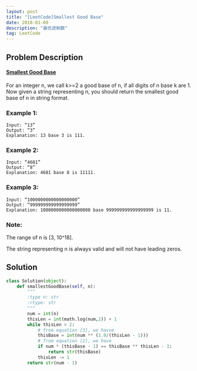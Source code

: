 ```yaml
---
layout: post
title: "[LeetCode]Smallest Good Base"
date: 2018-01-09 
description: "最优进制数"
tag: LeetCode 
---   
```

## Problem Description
#### [Smallest Good Base](https://leetcode.com/problems/smallest-good-base/description/)
For an integer n, we call k>=2 a good base of n, if all digits of n base k are 1. Now given a string representing n, you should return the smallest good base of n in string format.

### Example 1:
```
Input: “13” 
Output: “3” 
Explanation: 13 base 3 is 111.
```

### Example 2:
```
Input: “4681” 
Output: “8” 
Explanation: 4681 base 8 is 11111.
```

### Example 3:
```
Input: “1000000000000000000” 
Output: “999999999999999999” 
Explanation: 1000000000000000000 base 999999999999999999 is 11.
```

### Note: 
The range of n is [3, 10^18]. 

The string representing n is always valid and will not have leading zeros.

## Solution
```python
class Solution(object):
    def smallestGoodBase(self, n):
        """
        :type n: str
        :rtype: str
        """        
        num = int(n)
        thisLen = int(math.log(num,2)) + 1
        while thisLen > 2:
            # from equation [3], we havve
            thisBase = int(num ** (1.0/(thisLen - 1)))
            # from equation [2], we have
            if num * (thisBase - 1) == thisBase ** thisLen - 1:
                return str(thisBase)
            thisLen -= 1
        return str(num - 1)
```